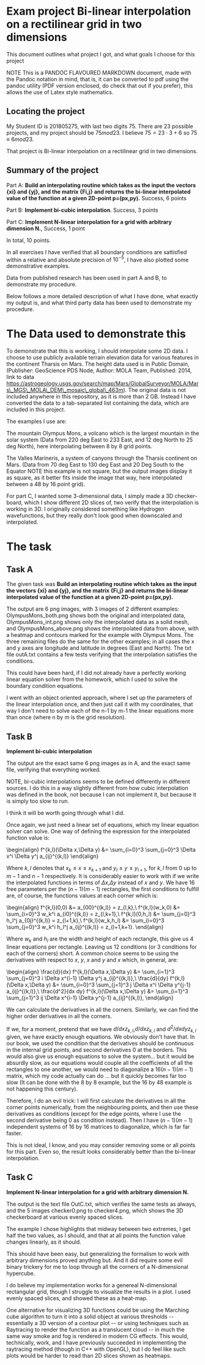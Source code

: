 Exam project Bi-linear interpolation on a rectilinear grid in two dimensions
=============
This document outlines what project I got, and what goals I choose for this project


NOTE This is a PANDOC FLAVOURED MARKDOWN document, made with the Pandoc notation in mind, that is, it can be converted to pdf using the pandoc utility (PDF version enclosed, do check that out if you prefer), this allows the use of Latex style mathematics.

Locating the project
--------

My Student ID is 201805275, with last two digits 75. There are 23 possible projects, and my project should be $75 mod 23$. I believe $75=23 \cdot 3+6$ so $75 \equiv 6 mod 23$.

That project is Bi-linear interpolation on a rectilinear grid in two dimensions.

Summary of the project
------
Part A: **Build an interpolating routine which takes as the input the vectors {xi} and {yj}, and the matrix {Fi,j} and returns the bi-linear interpolated value of the function at a given 2D-point p=(px,py).** Success, 6 points

Part B: **Implement bi-cubic interpolation**. Success, 3 points

Part C: **Implement N-linear interpolation for a grid with arbitrary dimension N.**, Success, 1 point

In total, 10 points.

In all exercises I have verified that all boundary conditions are sattisfied within a relative and absolute precision of $10^{-5}$, I have also plotted some demonstrative examples.

Data from published research has been used in part A and B, to demonstrate my procedure.

Below follows a more detailed description of what I have done, what exactly my output is, and what third party data has been used to demonstrate my procedure.


The Data used to demonstrate this
============
To demonstrate that this is working, I should interpolate some 2D data. I choose to use publicly available terrain elevation data for various features in the continent Tharsis on Mars. The height data used is in Public Domain, (Publisher: GeoScience PDS Node, Author: MOLA Team, Published: 2014, link to data https://astrogeology.usgs.gov/search/map/Mars/GlobalSurveyor/MOLA/Mars\_MGS\_MOLA\_DEM\_mosaic\_global\_463m). The original data is not included anywhere in this repository, as it is more than 2 GB. Instead I have converted the data to a tab-separated list containing the data, which are included in this project.

The examples I use are:

The mountain Olympus Mons, a volcano which is the largest mountain in the solar system (Data from 220 deg East to 233 East, and 12 deg North to 25 deg North), here interpolating between 8 by 8 grid points.

The Valles Marineris, a system of canyons through the Tharsis continent on Mars. (Data from 70 deg East to 130 deg East and 20 Deg South to the Equator  NOTE this example is not square, but the output images display it as square, as it better fits inside the image that way, here interpolated between a 48 by 16 point grid).

For part C, I wanted some 3-dimensional data, I simply made a 3D checker-board, which I show different 2D slices of, two verify that the interpolation is working in 3D. I originally considered something like Hydrogen wavefunctions, but they really don't look good when downscaled and interpolated.


The task
==============

Task A
---------
The given task was **Build an interpolating routine which takes as the input the vectors {xi} and {yj}, and the matrix {Fi,j} and returns the bi-linear interpolated value of the function at a given 2D-point p=(px,py).**

The output are 6 png images, with 3 images of 2 different examples: OlympusMons\_both.png shows both the original and interpolated data, OlympusMons\_int.png shows only the interpolated data as a solid mesh, and OlympusMons\_above.png shows the interpolated data from above, with a heatmap and contours marked for the example with Olympus Mons.  The three remaining files do the same for the other examples; in all cases the x and y axes are longitude and latitude in degrees (East and North). The txt file outA.txt contains a few tests verifying that the interpolation satisfies the conditions.

This could have been hard, if I did not already have a perfectly working linear equation solver from the homework, which I used to solve the boundary condition equations.

I went with an object oriented approach, where I set up the parameters of the linear interpolation once, and then just call it with my coordinates, that way I don't need to solve each of the n-1 by m-1 the linear equations more than once (where n by m is the grid resolution).

Task B
-------
**Implement bi-cubic interpolation**


The output are the exact same 6 png images as in A, and the exact same file, verifying that everything worked.

NOTE, bi-cubic interpolations seems to be defined differently in different sources. I do this in a way slightly different from how cubic interpolation was defined in the book, not because I can not implement it, but because it is simply too slow to run.

I think it will be worth going through what I did.

Once again, we just need a linear set of equations, which my linear equation solver can solve. One way of defining the expression for the interpolated function value is:

\begin{align}
f^{k,l}(\Delta x,\Delta y) &= \sum_{i=0}^3 \sum_{j=0}^3  \Delta x^i \Delta y^j a_{ij}^{(k,l)}
\end{align}

Where $k,l$ denotes that  $x_k \leq x \leq x_{k+1}$ and $y_{l} \leq y \leq y_{l+1}$, for $k,l$ from 0 up to $m-1$ and $n-1$ respectively. It is considerably easier to work with if we write the interpolated functions in terms of $\Delta x$,$\Delta y$ instead of $x$ and $y$. We have 16 free parameters per the $(n-1)(m-1)$ rectangles, the first conditions to fulfill are, of course, the functions values at each corner which is:

\begin{align}
f^{k,l}(0,0)     &= a_{00}^{(k,l)} = z_{l,k},\\
f^{k,l}(w_k,0)   &= \sum_{i=0}^3  w_k^i a_{i0}^{(k,l)} = z_{l,k+1},\\
f^{k,l}(0,h_l)   &= \sum_{j=0}^3  h_l^j a_{0j}^{(k,l)} = z_{l+1,k},\\
f^{k,l}(w_k,h_l) &= \sum_{i=0}^3 \sum_{j=0}^3  w_k^i h_l^j a_{ij}^{(k,l)} = z_{l+1,k+1}.
\end{align}

Where $w_k$ and $h_l$ are the width and height of each rectangle,  this give us 4 linear equations per rectangle. Leaving us 12 conditions (or 3 conditions for each of the corners) short. A common choice seems to be using the derivatives with respect to $x$, $y$, $x$ and $y$ and $x$  which, in general, are:

\begin{align}
\frac{d}{dx} f^{k,l}(\Delta x,\Delta y) &= \sum_{i=1}^3 \sum_{j=0}^3  i \Delta x^{i-1} \Delta y^j a_{ij}^{(k,l)},\\
\frac{d}{dy} f^{k,l}(\Delta x,\Delta y) &= \sum_{i=0}^3 \sum_{j=1}^3  j \Delta x^i \Delta y^{j-1} a_{ij}^{(k,l)},\\
\frac{d^2}{dx dy} f^{k,l}(\Delta x,\Delta y) &= \sum_{i=1}^3 \sum_{j=1}^3  ij \Delta x^{i-1} \Delta y^{j-1} a_{ij}^{(k,l)},
\end{align}

We can calculate the derivatives in all the corners. Similarly, we can find the higher order derivatives in all the corners.


If we, for a moment, pretend that we have $d/dx z_{k,l}$,$d/dx z_{k,l}$ and $d^2/dxdy z_{k,l}$ given, we have exactly enough equations. We obviously don't have that. In our book, we used the condition that the derivatives should be continuous in the internal grid points, and second derivatives 0 at the borders. This would also give us enough equations to solve the system... but it would be absurdly slow, as our equations would couple all the coefficients of all the rectangles to one another, we would need to diagonalize a $16(n-1)(m-1)$ matrix, which my code actually can do ... but it quickly becomes far too slow (It can be done with the 8 by 8 example, but the 16 by 48 example is not happening this century).

Therefore, I do an evil trick: I will first calculate the derivatives in all the corner points numerically, from the neighbouring points, and then use these derivatives as conditions (except for the edge points, where I use the second derivative being 0 as condition instead). Then I have $(n-1)(m-1)$ independent systems of 16 by 16 matrices to diagonalize, which is far far faster.

This is not ideal, I know, and you may consider removing some or all points for this part. Even so, the result looks considerably better than the bi-linear interpolation.

Task C
-------
**Implement N-linear interpolation for a grid with arbitrary dimension N.**

The output is the text file OutC.txt, which verifies the same tests as always, and the 5 images checker0.png to checker4.png, which shows the 3D checkerboard at various evenly spaced slices.

The example I chose highlights that midway between two extremes, I get half the two values, as I should, and that at all points the function value changes linearly, as it should.


This should have been easy, but generalizing the formalism to work with arbitrary dimensions proved anything but. And it did require some evil binary trickery for me to loop through all the corners of a N-dimensional hypercube.

I do believe my implementation works for a genereal N-dimensional rectangular grid, though I struggle to visualize the results in a plot. I used evenly spaced slices, and showed these as a heat-map.

One alternative for visualizing 3D functions could be using the Marching cube algorithm to turn it into a solid object at various thresholds -- essentially a 3D version of a contour plot -- or using techniques such as Raytracing to render the function as a translucent cloud -- in much the same way smoke and fog is rendered in modern CG effects. This would, technically, work, and I have previously succeeded in implementing the raytracing method (though in C++ with OpenGL), but I do feel like such plots would be harder to read than 2D slices shown as heatmaps.
